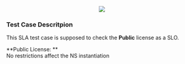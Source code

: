 <p align="center"><img src="https://github.com/sonata-nfv/tng-api-gtw/wiki/images/sonata-5gtango-logo-500px.png" /></p>

### Test Case Descritpion

This SLA test case is supposed to check the **Public** license as a SLO.

**Public License:  **  
No restrictions affect the NS instantiation
